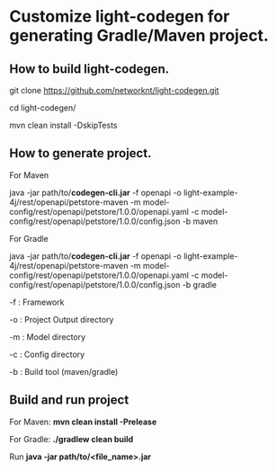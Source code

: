 # Customize light-codegen for generating Gradle/Maven project.

## How to build light-codegen.
git clone https://github.com/networknt/light-codegen.git

cd light-codegen/

mvn clean install -DskipTests

## How to generate project.
For Maven

java -jar path/to/**codegen-cli.jar** -f openapi -o light-example-4j/rest/openapi/petstore-maven -m model-config/rest/openapi/petstore/1.0.0/openapi.yaml -c model-config/rest/openapi/petstore/1.0.0/config.json -b maven

For Gradle

java -jar path/to/**codegen-cli.jar** -f openapi -o light-example-4j/rest/openapi/petstore-maven -m model-config/rest/openapi/petstore/1.0.0/openapi.yaml -c model-config/rest/openapi/petstore/1.0.0/config.json -b gradle

-f : Framework

-o : Project Output directory

-m : Model directory

-c : Config directory

-b : Build tool (maven/gradle)

## Build and run project

For Maven:
**mvn clean install -Prelease**

For Gradle:
**./gradlew clean build**

Run **java -jar path/to/<file_name>.jar**